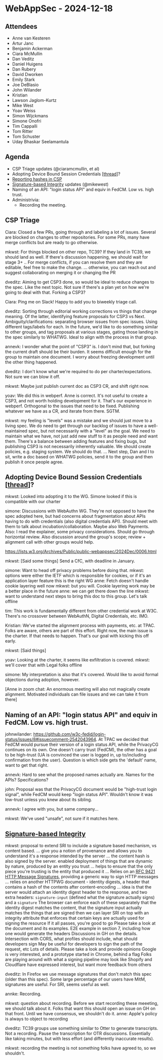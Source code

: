 # WebAppSec - 2024-12-18

## Attendees

* Anne van Kesteren
* Artur Janc
* Benjamin Ackerman
* Ciara McMullin
* Dan Veditz
* Daniel Huigens
* Dan Rubery
* David Dworken
* Emily Stark 
* Joe DeBlasio
* John Wilander
* Kristian
* Lawson Jaglom-Kurtz
* Mike West
* Yoav Weiss
* Simon Wijckmans
* Simone Onofri
* Tim Cappalli
* Tom Ritter
* Tom Schuster
* Uday Bhaskar Seelamantula

## Agenda

* CSP Triage updates (@ciaramcmullin, et al)
* Adopting Device Bound Session Credentials [[thread](https://lists.w3.org/Archives/Public/public-webappsec/2024Dec/0004.html)]?
* [Reporting hashes in CSP](https://github.com/w3c/webappsec-csp/pull/693)
* [Signature-based Integrity](https://wicg.github.io/signature-based-sri/) updates (@mikewest)
* Naming of an API: "login status API" and equiv in FedCM. Low vs. high trust.
* Administrivia:
    * Recording the meeting.

## CSP Triage

Ciara: Closed a few PRs, going through and labeling a lot of issues. Several are blocked on changes to other repositories. For some PRs, many have merge conflicts but are ready to go otherwise. 

mkwst: For things blocked on other repo, TC39? If they land in TC39, we should land as well. If there's discussion happening, we should wait for stage 3+
.. For merge conflicts, if you can resolve them and they are editable, feel free to make the change.
... otherwise, you can reach out and suggest collaborating on merging it or changing the PR

dveditz: Aiming to get CSP3 done, so would be ideal to reduce changes to the spec. Like the next topic. Not sure if there's a plan yet on how we're going to deal with that. Forking a CSP3? 

Ciara: Ping me on Slack! Happy to add you to biweekly triage call.

dveditz: Sorting through editorial working corrections vs things that change meaning. Of the latter, identifying feature proposals for CSP3 vs Next. Ambiguity/clarifications: separating browser issues from spec issues. Using different tags/labels for each. In the future, we'd like to do something similar to other groups, and tag proposals at various stages, gating those landing in the spec similarly to WHATWG. Ideal to align with the process in that group.

annevk: I wonder what the point of "CSP3" is. I don't mind that, but forking the current draft should be their burden. It seems difficult enough for the group to maintain one document. I worry about freezing development until the other thing happened.

dveditz: I don't know what we're required to do per charter/expectations. Not sure we can blow it off.

mkwst: Maybe just publish current doc as CSP3 CR, and shift right now.

yoav: We did this in webperf. Anne is correct. It's not useful to create a CSP3, and not worth holding development for it. That's our experience in webperf. Orthogonal to the issues that need to be fixed. Publishing whatever we have as a CR, and iterate from there. SGTM.

mkwst: my feeling is "levels" was a mistake and we should just move to a living spec. We do need to get through our backlog of issues to have a well-maintained spec, but not necessarily with a "level" as the goal. We need to maintain what we have, not just add new stuff to it as people need and want them. There's a balance between adding features and fixing bugs, but publishing CSP3 is not necessarily inherently valuable. We should create policies, e.g. staging system. We should do that.
... Next step, Dan and I to sit, write a doc based on WHATWG policies, send it to the group and then publish it once people agree.

## Adopting Device Bound Session Credentials [[thread](https://lists.w3.org/Archives/Public/public-webappsec/2024Dec/0004.html)]?

mkwst: Looked into adopting it to the WG. Simone looked if this is compatible with our charter

simone: Discussions with WebAuthn WG. They're not opposed to have the spec adopted here, but had concerns about fragmentation about APIs having to do with credentials (also digital credentials API). Should meet with them to talk about incubation/collaboration. Maybe also Web Payments. Also: I read the explainer, some privacy considerations. Should go through horizontal review. Also discussion around the group's scope; review + alignment call with other groups would help.

https://lists.w3.org/Archives/Public/public-webappsec/2024Dec/0006.html

mkwst: [Said some things] Send a CfC, with deadline in January.

simone: Want to head off privacy problems before doing that. 
mkwst: options were either the IETF which is responsible for cookies, or if it's an application layer feature this is the right WG
anne: Fetch doesn't handle cookie layering well now
mkwst: but you will. Cookie layering work may be a better place in the future
anne: we can get there down the line
mkwst: want to understand next steps to bring this doc to this group. Let's talk offline

tim: This work is fundamentally different from other credential work at W3C. There's no crossover between WebAuthN, Digital Credentials, etc. IMO.

Kristian: We've started the alignment process with payments, etc. at TPAC. Folks are aware, others are part of this effort. Right now, the main issue is the charter. If that needs to happen. That's our goal with kicking this off early.

mkwst: [Said things]

yoav: Looking at the charter, it seems like exfiltration is covered.
mkwst: we'll cover that with Legal folks offline

simone: My interpretation is also that it's covered. Would like to avoid formal objections during adoption, however.

[Anne in zoom chat: An enormous meeting will also not magically create alignment. Motivated individuals can file issues and we can take it from there]

## Naming of an API: "login status API" and equiv in FedCM. Low vs. high trust.

johnwilander: https://github.com/w3c-fedid/login-status/issues/8#issuecomment-2542043964. At TPAC we decided that FedCM would pursue their version of a login status API, while the PrivacyCG continues on its own. One doesn't carry trust (FedCM), the other has a goal to be high-trust (UA is convinced the user is logged in, up to/including confirmation from the user). Question is which side gets the 'default' name, want to get that right.

annevk: Hard to see what the proposed names actually are. Names for the APIs? Specifications?

john: Proposal was that the PrivacyCG document would be "high-trust login signal", while FedCM would keep "login status API". Wouldn't know it was low-trust unless you knew about its sibling.

annevk: I agree with you, but same company...

mkwst: We've used "unsafe", not sure if it matches here.

## [Signature-based Integrity](https://wicg.github.io/signature-based-sri/)

mkwst: proposal to extend SRI to incluide a signature based mechanism, vs content based.
... give you a notion of provenance and allows you to understand it's a response intended by the server
... the content hash is also signed by the server. enabled deployment of things that are dynamic by nature, produced by an entity you trust
... helps to ensure that the only piece you're trusting is the entity that produced it
... Relies on an [RFC 9421 HTTP Message Signatures](https://datatracker.ietf.org/doc/rfc9421/), providing a generic way to sign HTTP messages
... relies on another HTTPWG document - identity digests, a header that contains a hash of the contents after content-encoding
... idea is that the server would attach an identity digest header to the response, and two extra headers: `signature-input` (defined what the signature actually signs) and a `signature`
The browser can enforce each of these separately
that the identity digest matches the content, that the signature input actually matches the things that are signed
then we can layer SRI on top with an integrity attribute that enforces that certain keys are actually used for signing the resource
If it all passes, you're good to go
Please take a look at the document and its examples. E2E example in section 7, including how one would generate the headers
Discussions in GH on the details. Intersection with CORS, what profiles should include, what should developers sign
May be useful for developers to sign the path of the request, etc
Lots of details. Please take a look and provide opinions
Google is very interested, and a prototype started in Chrome, behind a flag
Folks are playing around with what a signing pipeline may look like
Shopify and Cloudflare have expressed interest, but want more feedback from others

dveditz: In Firefox we use message signatures that don't match this spec (older than this spec). Some large percentage of our users have MitM, signatures are useful. For SRI, seems useful as well.

annke: Recording.

mkwst: question about recording. Before we start recording these meeeting, we should talk about it. Folks that want this should open an issue on GH on that front. Until we have consensus, we shouldn't do it.
anne: Apple's policy is always to object to recording

dveditz: TC39 groups use something similar to Otter to generate transcripts. Not a recording. Pause the transcription for OTR discussions. Essentially like taking minutes, but with less effort (and differently inaccurate results).

mkwst: recording the meeting is not something folks have agreed to, so we shouldn't.

